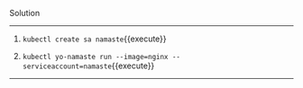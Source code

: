 Solution

---

1. `kubectl create sa namaste`{{execute}}

2. `kubectl yo-namaste run --image=nginx --serviceaccount=namaste`{{execute}}

---
<br/>
<br/>
